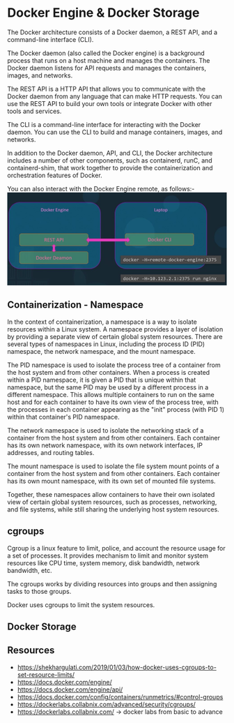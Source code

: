 # Docker Engine & Docker Storage
The Docker architecture consists of a Docker daemon, a REST API, and a command-line interface (CLI).

The Docker daemon (also called the Docker engine) is a background process that runs on a host machine and manages the containers. The Docker daemon listens for API requests and manages the containers, images, and networks.

The REST API is a HTTP API that allows you to communicate with the Docker daemon from any language that can make HTTP requests. You can use the REST API to build your own tools or integrate Docker with other tools and services.

The CLI is a command-line interface for interacting with the Docker daemon. You can use the CLI to build and manage containers, images, and networks.

In addition to the Docker daemon, API, and CLI, the Docker architecture includes a number of other components, such as containerd, runC, and containerd-shim, that work together to provide the containerization and orchestration features of Docker.

You can also interact with the Docker Engine remote, as follows:-
![sc16](/docs/imgs/sc16a.jpg)

## Containerization - Namespace
In the context of containerization, a namespace is a way to isolate resources within a Linux system. A namespace provides a layer of isolation by providing a separate view of certain global system resources. There are several types of namespaces in Linux, including the process ID (PID) namespace, the network namespace, and the mount namespace.

The PID namespace is used to isolate the process tree of a container from the host system and from other containers. When a process is created within a PID namespace, it is given a PID that is unique within that namespace, but the same PID may be used by a different process in a different namespace. This allows multiple containers to run on the same host and for each container to have its own view of the process tree, with the processes in each container appearing as the "init" process (with PID 1) within that container's PID namespace.

The network namespace is used to isolate the networking stack of a container from the host system and from other containers. Each container has its own network namespace, with its own network interfaces, IP addresses, and routing tables.

The mount namespace is used to isolate the file system mount points of a container from the host system and from other containers. Each container has its own mount namespace, with its own set of mounted file systems.

Together, these namespaces allow containers to have their own isolated view of certain global system resources, such as processes, networking, and file systems, while still sharing the underlying host system resources.

## cgroups
Cgroup is a linux feature to limit, police, and account the resource usage for a set of processes. It provides mechanism to limit and monitor system resources like CPU time, system memory, disk bandwidth, network bandwidth, etc.

The cgroups works by dividing resources into groups and then assigning tasks to those groups.

Docker uses cgroups to limit the system resources.

## Docker Storage


## Resources
* https://shekhargulati.com/2019/01/03/how-docker-uses-cgroups-to-set-resource-limits/
* https://docs.docker.com/engine/
* https://docs.docker.com/engine/api/
* https://docs.docker.com/config/containers/runmetrics/#control-groups
* https://dockerlabs.collabnix.com/advanced/security/cgroups/
* https://dockerlabs.collabnix.com/ -> docker labs from basic to advance

